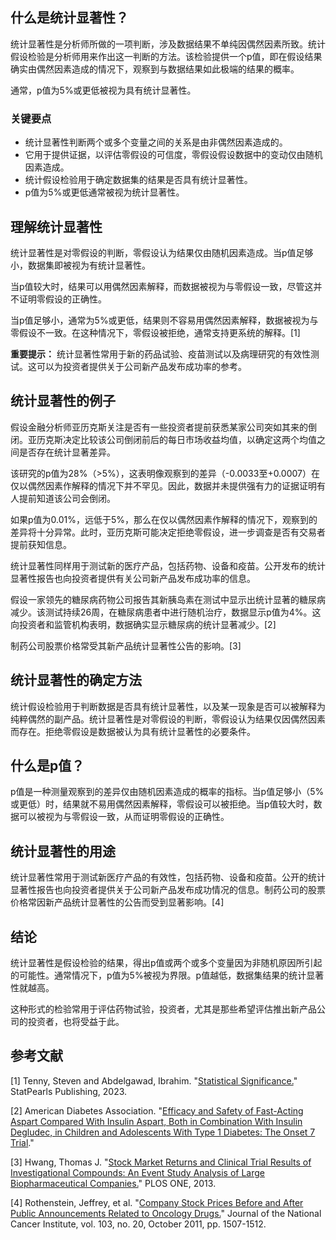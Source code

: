 ## 什么是统计显著性？

统计显著性是分析师所做的一项判断，涉及数据结果不单纯因偶然因素所致。统计假设检验是分析师用来作出这一判断的方法。该检验提供一个p值，即在假设结果确实由偶然因素造成的情况下，观察到与数据结果如此极端的结果的概率。

通常，p值为5%或更低被视为具有统计显著性。

### 关键要点

- 统计显著性判断两个或多个变量之间的关系是由非偶然因素造成的。
- 它用于提供证据，以评估零假设的可信度，零假设假设数据中的变动仅由随机因素造成。
- 统计假设检验用于确定数据集的结果是否具有统计显著性。
- p值为5%或更低通常被视为统计显著性。

## 理解统计显著性

统计显著性是对零假设的判断，零假设认为结果仅由随机因素造成。当p值足够小，数据集即被视为有统计显著性。

当p值较大时，结果可以用偶然因素解释，而数据被视为与零假设一致，尽管这并不证明零假设的正确性。

当p值足够小，通常为5%或更低，结果则不容易用偶然因素解释，数据被视为与零假设不一致。在这种情况下，零假设被拒绝，通常支持更系统的解释。[1]

**重要提示：** 统计显著性常用于新的药品试验、疫苗测试以及病理研究的有效性测试。这可以为投资者提供关于公司新产品发布成功率的参考。

## 统计显著性的例子

假设金融分析师亚历克斯关注是否有一些投资者提前获悉某家公司突如其来的倒闭。亚历克斯决定比较该公司倒闭前后的每日市场收益均值，以确定这两个均值之间是否存在统计显著差异。

该研究的p值为28%（>5%），这表明像观察到的差异（-0.0033至+0.0007）在仅以偶然因素作解释的情况下并不罕见。因此，数据并未提供强有力的证据证明有人提前知道该公司会倒闭。

如果p值为0.01%，远低于5%，那么在仅以偶然因素作解释的情况下，观察到的差异将十分异常。此时，亚历克斯可能决定拒绝零假设，进一步调查是否有交易者提前获知信息。

统计显著性同样用于测试新的医疗产品，包括药物、设备和疫苗。公开发布的统计显著性报告也向投资者提供有关公司新产品发布成功率的信息。

假设一家领先的糖尿病药物公司报告其新胰岛素在测试中显示出统计显著的糖尿病减少。该测试持续26周，在糖尿病患者中进行随机治疗，数据显示p值为4%。这向投资者和监管机构表明，数据确实显示糖尿病的统计显著减少。[2]

制药公司股票价格常受其新产品统计显著性公告的影响。[3]

## 统计显著性的确定方法

统计假设检验用于判断数据是否具有统计显著性，以及某一现象是否可以被解释为纯粹偶然的副产品。统计显著性是对零假设的判断，零假设认为结果仅因偶然因素而存在。拒绝零假设是数据被认为具有统计显著性的必要条件。

## 什么是p值？

p值是一种测量观察到的差异仅由随机因素造成的概率的指标。当p值足够小（5%或更低）时，结果就不易用偶然因素解释，零假设可以被拒绝。当p值较大时，数据可以被视为与零假设一致，从而证明零假设的正确性。

## 统计显著性的用途

统计显著性常用于测试新医疗产品的有效性，包括药物、设备和疫苗。公开的统计显著性报告也向投资者提供关于公司新产品发布成功情况的信息。制药公司的股票价格常因新产品统计显著性的公告而受到显著影响。[4]

## 结论

统计显著性是假设检验的结果，得出p值或两个或多个变量因为非随机原因所引起的可能性。通常情况下，p值为5%被视为界限。p值越低，数据集结果的统计显著性就越高。

这种形式的检验常用于评估药物试验，投资者，尤其是那些希望评估推出新产品公司的投资者，也将受益于此。

## 参考文献

[1] Tenny, Steven and Abdelgawad, Ibrahim. "[Statistical Significance.](https://www.ncbi.nlm.nih.gov/books/NBK459346/)" StatPearls Publishing, 2023.

[2] American Diabetes Association. "[Efficacy and Safety of Fast-Acting Aspart Compared With Insulin Aspart, Both in Combination With Insulin Degludec, in Children and Adolescents With Type 1 Diabetes: The Onset 7 Trial](https://care.diabetesjournals.org/content/42/7/1255)."

[3] Hwang, Thomas J. "[Stock Market Returns and Clinical Trial Results of Investigational Compounds: An Event Study Analysis of Large Biopharmaceutical Companies.](https://www.ncbi.nlm.nih.gov/pmc/articles/PMC3737210/)" PLOS ONE, 2013.

[4] Rothenstein, Jeffrey, et al. "[Company Stock Prices Before and After Public Announcements Related to Oncology Drugs.](https://academic.oup.com/jnci/article/103/20/1507/904625)" Journal of the National Cancer Institute, vol. 103, no. 20, October 2011, pp. 1507-1512.
